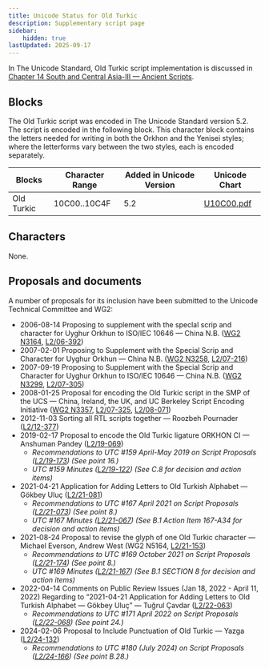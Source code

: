```yaml
---
title: Unicode Status for Old Turkic
description: Supplementary script page
sidebar:
    hidden: true
lastUpdated: 2025-09-17
---
```


In The Unicode Standard, Old Turkic script implementation is discussed in [Chapter 14 South and Central Asia-III — Ancient Scripts](https://www.unicode.org/versions/latest/core-spec/chapter-14/#G41975).

## Blocks

The Old Turkic script was encoded in The Unicode Standard version 5.2. The script is encoded in the following block. This character block contains the letters needed for writing in both the Orkhon and the Yenisei styles; where the letterforms vary between the two styles, each is encoded separately. 

| Blocks  |  Character Range  |  Added in Unicode Version  |  Unicode Chart  |
| ------- | ----------------- | -------------------------- | --------------- |
| Old Turkic |  10C00..10C4F  |  5.2  |  [U10C00.pdf](http://www.unicode.org/charts/PDF/U10C00.pdf)  |

## Characters

None.

## Proposals and documents

A number of proposals for its inclusion have been submitted to the Unicode Technical Committee and WG2:
- 2006-08-14 Proposing to supplement with the speclal scrip and character for Uyghur Orkhun to ISO/IEC 10646 — China N.B. ([WG2 N3164](https://www.unicode.org/wg2/docs/n3164.pdf), [L2/06-392](http://www.unicode.org/cgi-bin/GetMatchingDocs.pl?L2/06-392))
- 2007-02-01 Proposing to Supplement with the Special Scrip and Character for Uyghur Orkhun — China N.B. ([WG2 N3258](https://www.unicode.org/wg2/docs/n3258.pdf), [L2/07-216](http://www.unicode.org/cgi-bin/GetMatchingDocs.pl?L2/07-216))
- 2007-09-19 Proposing to Supplement with the Special Scrip and Character for Uyghur Orkhun to ISO/IEC 10646 — China N.B. ([WG2 N3299](https://www.unicode.org/wg2/docs/n3299.pdf), [L2/07-305](http://www.unicode.org/cgi-bin/GetMatchingDocs.pl?L2/07-305))
- 2008-01-25 Proposal for encoding the Old Turkic script in the SMP of the UCS — China, Ireland, the UK, and UC Berkeley Script Encoding Initiative ([WG2 N3357](https://www.unicode.org/wg2/docs/n3357.pdf), [L2/07-325](http://www.unicode.org/cgi-bin/GetMatchingDocs.pl?L2/07-325), [L2/08-071](http://www.unicode.org/cgi-bin/GetMatchingDocs.pl?L2/08-071))
- 2012-11-03 Sorting all RTL scripts together — Roozbeh Pournader ([L2/12-377](http://www.unicode.org/cgi-bin/GetMatchingDocs.pl?L2/12-377))
- 2019-02-17 Proposal to encode the Old Turkic ligature ORKHON CI — Anshuman Pandey ([L2/19-069](http://www.unicode.org/cgi-bin/GetMatchingDocs.pl?L2/19-069))
  - _Recommendations to UTC #159 April-May 2019 on Script Proposals ([L2/19-173](http://www.unicode.org/L2/L2019/19173-script-adhoc-recs.pdf)) (See point 16.)_
  - _UTC #159 Minutes ([L2/19-122](http://www.unicode.org/L2/L2019/19122.htm)) (See C.8 for decision and action items)_
- 2021-04-21 Application for Adding Letters to Old Turkish Alphabet — Gökbey Uluç ([L2/21-081](http://www.unicode.org/cgi-bin/GetMatchingDocs.pl?L2/21-081))
  - _Recommendations to UTC #167 April 2021 on Script Proposals ([L2/21-073](http://www.unicode.org/L2/L2021/21073-script-adhoc-rept.pdf)) (See point 8.)_
  - _UTC #167 Minutes ([L2/21-067](https://www.unicode.org/L2/L2021/21066.htm)) (See B.1 Action Item 167-A34 for decision and action items)_
- 2021-08-24 Proposal to revise the glyph of one Old Turkic character — Michael Everson, Andrew West (WG2 N5164, [L2/21-153](http://www.unicode.org/cgi-bin/GetMatchingDocs.pl?L2/21-153))
  - _Recommendations to UTC #169 October  2021 on Script Proposals ([L2/21-174](http://www.unicode.org/L2/L2021/21174-script-adhoc-rept.pdf)) (See point 8.)_
  - _UTC #169 Minutes ([L2/21-167](https://www.unicode.org/L2/L2021/21167.htm)) (See B.1 SECTION 8 for decision and action items)_
- 2022-04-14 Comments on Public Review Issues (Jan 18, 2022 - April 11, 2022) Regarding to “2021-04-21 Application for Adding Letters to Old Turkish Alphabet — Gökbey Uluç” — Tuğrul Çavdar ([L2/22-063](http://www.unicode.org/cgi-bin/GetMatchingDocs.pl?L2/22-063))
  - _Recommendations to UTC #171 April 2022 on Script Proposals ([L2/22-068](http://www.unicode.org/cgi-bin/GetMatchingDocs.pl?L2/22-068)) (See point 24.)_
- 2024-02-06 Proposal to Include Punctuation of Old Turkic — Yazga ([L2/24-132](http://www.unicode.org/cgi-bin/GetMatchingDocs.pl?L2/24-132))
  - _Recommendations to UTC #180 (July 2024) on Script Proposals ([L2/24-166](https://www.unicode.org/cgi-bin/GetMatchingDocs.pl?L2/24-166)) (See point B.28.)_
